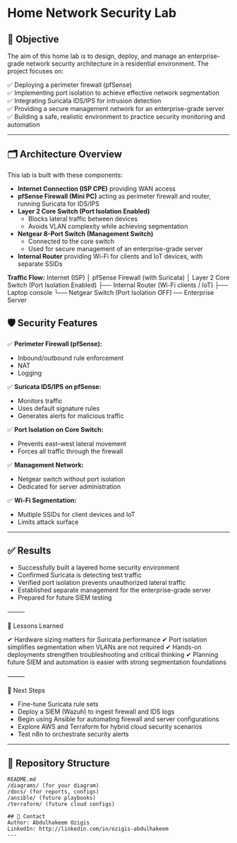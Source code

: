 # Home Network Security Lab
## 📌 Objective

The aim of this home lab is to design, deploy, and manage an enterprise-grade network security architecture in a residential environment. The project focuses on:

✅ Deploying a perimeter firewall (pfSense)  
✅ Implementing port isolation to achieve effective network segmentation  
✅ Integrating Suricata IDS/IPS for intrusion detection  
✅ Providing a secure management network for an enterprise-grade server  
✅ Building a safe, realistic environment to practice security monitoring and automation  

---

## 🗂 Architecture Overview

This lab is built with these components:

- **Internet Connection (ISP CPE)** providing WAN access  
- **pfSense Firewall (Mini PC)** acting as perimeter firewall and router, running Suricata for IDS/IPS  
- **Layer 2 Core Switch (Port Isolation Enabled)**  
  - Blocks lateral traffic between devices  
  - Avoids VLAN complexity while achieving segmentation  
- **Netgear 8-Port Switch (Management Switch)**  
  - Connected to the core switch  
  - Used for secure management of an enterprise-grade server  
- **Internal Router** providing Wi-Fi for clients and IoT devices, with separate SSIDs  

**Traffic Flow:**
Internet (ISP)
│
pfSense Firewall (with Suricata)
│
Layer 2 Core Switch (Port Isolation Enabled)
├── Internal Router (Wi-Fi clients / IoT)
├── Laptop console
└── Netgear Switch (Port Isolation OFF) ── Enterprise Server
## 🛡️ Security Features

✅ **Perimeter Firewall (pfSense):**  
- Inbound/outbound rule enforcement  
- NAT  
- Logging  

✅ **Suricata IDS/IPS on pfSense:**  
- Monitors traffic  
- Uses default signature rules  
- Generates alerts for malicious traffic  

✅ **Port Isolation on Core Switch:**  
- Prevents east–west lateral movement  
- Forces all traffic through the firewall  

✅ **Management Network:**  
- Netgear switch without port isolation  
- Dedicated for server administration  

✅ **Wi-Fi Segmentation:**  
- Multiple SSIDs for client devices and IoT  
- Limits attack surface  

---
## ✅ Results
-	Successfully built a layered home security environment
- Confirmed Suricata is detecting test traffic
- Verified port isolation prevents unauthorized lateral traffic
- Established separate management for the enterprise-grade server
- Prepared for future SIEM testing

⸻

📝 Lessons Learned

✔ Hardware sizing matters for Suricata performance
✔ Port isolation simplifies segmentation when VLANs are not required
✔ Hands-on deployments strengthen troubleshooting and critical thinking
✔ Planning future SIEM and automation is easier with strong segmentation foundations

⸻

🚀 Next Steps

* Fine-tune Suricata rule sets
* Deploy a SIEM (Wazuh) to ingest firewall and IDS logs
* Begin using Ansible for automating firewall and server configurations
* Explore AWS and Terraform for hybrid cloud security scenarios
* Test n8n to orchestrate security alerts
---

## 📂 Repository Structure

```plaintext
README.md
/diagrams/ (for your diagram)
/docs/ (for reports, configs)
/ansible/ (future playbooks)
/terraform/ (future cloud configs)

## 📣 Contact
Author: Abdulhakeem Ozigis
LinkedIn: http://linkedin.com/in/ozigis-abdulhakeem
---
